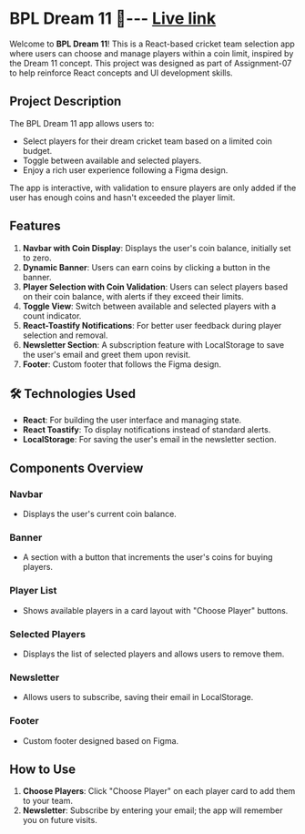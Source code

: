 # BPL Dream 11 🏏--- [Live link](https://github.com/Abdul-Ahadexpo/Assignment-7)

Welcome to **BPL Dream 11**! This is a React-based cricket team selection app where users can choose and manage players within a coin limit, inspired by the Dream 11 concept. This project was designed as part of Assignment-07 to help reinforce React concepts and UI development skills.

## Project Description

The BPL Dream 11 app allows users to:

- Select players for their dream cricket team based on a limited coin budget.
- Toggle between available and selected players.
- Enjoy a rich user experience following a Figma design.

The app is interactive, with validation to ensure players are only added if the user has enough coins and hasn't exceeded the player limit.

## Features

1. **Navbar with Coin Display**: Displays the user's coin balance, initially set to zero.
2. **Dynamic Banner**: Users can earn coins by clicking a button in the banner.
3. **Player Selection with Coin Validation**: Users can select players based on their coin balance, with alerts if they exceed their limits.
4. **Toggle View**: Switch between available and selected players with a count indicator.
5. **React-Toastify Notifications**: For better user feedback during player selection and removal.
6. **Newsletter Section**: A subscription feature with LocalStorage to save the user's email and greet them upon revisit.
7. **Footer**: Custom footer that follows the Figma design.

## 🛠️ Technologies Used

- **React**: For building the user interface and managing state.
- **React Toastify**: To display notifications instead of standard alerts.
- **LocalStorage**: For saving the user's email in the newsletter section.

## Components Overview

### Navbar

- Displays the user's current coin balance.

### Banner

- A section with a button that increments the user's coins for buying players.

### Player List

- Shows available players in a card layout with "Choose Player" buttons.

### Selected Players

- Displays the list of selected players and allows users to remove them.

### Newsletter

- Allows users to subscribe, saving their email in LocalStorage.

### Footer

- Custom footer designed based on Figma.

## How to Use

1. **Choose Players**: Click "Choose Player" on each player card to add them to your team.
2. **Newsletter**: Subscribe by entering your email; the app will remember you on future visits.
